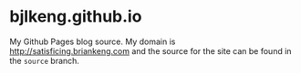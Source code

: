 # bjlkeng.github.io

My Github Pages blog source.  My domain is http://satisficing.briankeng.com and
the source for the site can be found in the `source` branch.
